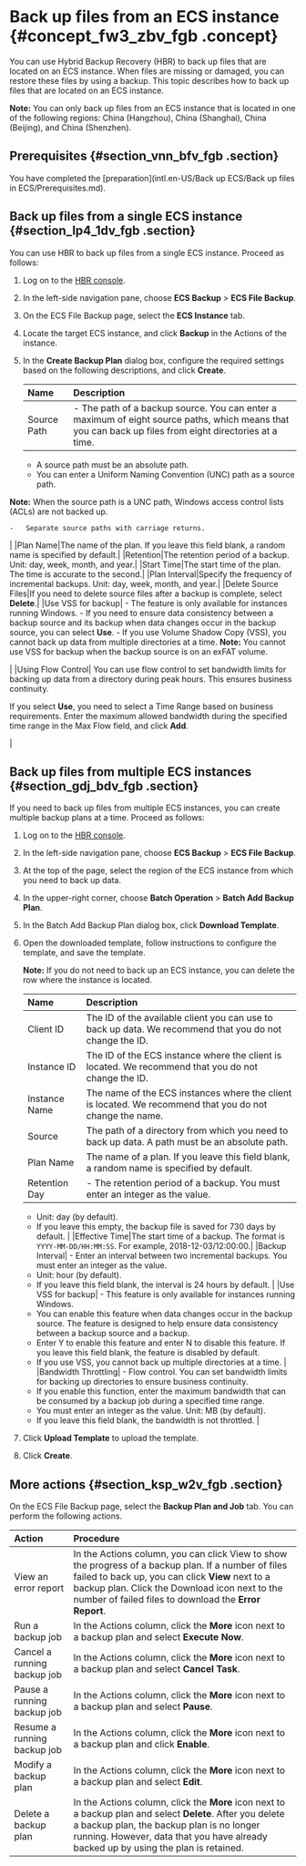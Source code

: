 # Back up files from an ECS instance {#concept_fw3_zbv_fgb .concept}

You can use Hybrid Backup Recovery \(HBR\) to back up files that are located on an ECS instance. When files are missing or damaged, you can restore these files by using a backup. This topic describes how to back up files that are located on an ECS instance.

**Note:** You can only back up files from an ECS instance that is located in one of the following regions: China \(Hangzhou\), China \(Shanghai\), China \(Beijing\), and China \(Shenzhen\).

## Prerequisites {#section_vnn_bfv_fgb .section}

You have completed the [preparation](intl.en-US/Back up ECS/Back up files in ECS/Prerequisites.md).

## Back up files from a single ECS instance {#section_lp4_1dv_fgb .section}

You can use HBR to back up files from a single ECS instance. Proceed as follows:

1.  Log on to the [HBR console](https://hbr.console.aliyun.com).
2.  In the left-side navigation pane, choose **ECS Backup** \> **ECS File Backup**.
3.  On the ECS File Backup page, select the **ECS Instance** tab.
4.  Locate the target ECS instance, and click **Backup** in the Actions of the instance.
5.  In the **Create Backup Plan** dialog box, configure the required settings based on the following descriptions, and click **Create**.

    |Name|Description|
    |:---|:----------|
    |Source Path|     -   The path of a backup source. You can enter a maximum of eight source paths, which means that you can back up files from eight directories at a time.
    -   A source path must be an absolute path.
    -   You can enter a Uniform Naming Convention \(UNC\) path as a source path.

**Note:** When the source path is a UNC path, Windows access control lists \(ACLs\) are not backed up.

    -   Separate source paths with carriage returns.
 |
    |Plan Name|The name of the plan. If you leave this field blank, a random name is specified by default.|
    |Retention|The retention period of a backup. Unit: day, week, month, and year.|
    |Start Time|The start time of the plan. The time is accurate to the second.|
    |Plan Interval|Specify the frequency of incremental backups. Unit: day, week, month, and year.|
    |Delete Source Files|If you need to delete source files after a backup is complete, select **Delete**.|
    |Use VSS for backup|     -   The feature is only available for instances running Windows.
    -   If you need to ensure data consistency between a backup source and its backup when data changes occur in the backup source, you can select **Use**.
    -   If you use Volume Shadow Copy \(VSS\), you cannot back up data from multiple directories at a time.
 **Note:** You cannot use VSS for backup when the backup source is on an exFAT volume.

 |
    |Using Flow Control| You can use flow control to set bandwidth limits for backing up data from a directory during peak hours. This ensures business continuity.

 If you select **Use**, you need to select a Time Range based on business requirements. Enter the maximum allowed bandwidth during the specified time range in the Max Flow field, and click **Add**.

 |


## Back up files from multiple ECS instances {#section_gdj_bdv_fgb .section}

If you need to back up files from multiple ECS instances, you can create multiple backup plans at a time. Proceed as follows:

1.  Log on to the [HBR console](https://hbr.console.aliyun.com).
2.  In the left-side navigation pane, choose **ECS Backup** \> **ECS File Backup**.
3.  At the top of the page, select the region of the ECS instance from which you need to back up data.
4.  In the upper-right corner, choose **Batch Operation** \> **Batch Add Backup Plan**.
5.  In the Batch Add Backup Plan dialog box, click **Download Template**.
6.  Open the downloaded template, follow instructions to configure the template, and save the template.

    **Note:** If you do not need to back up an ECS instance, you can delete the row where the instance is located.

    |Name|Description|
    |:---|:----------|
    |Client ID|The ID of the available client you can use to back up data. We recommend that you do not change the ID.|
    |Instance ID|The ID of the ECS instance where the client is located. We recommend that you do not change the ID.|
    |Instance Name|The name of the ECS instances where the client is located. We recommend that you do not change the name.|
    |Source|The path of a directory from which you need to back up data. A path must be an absolute path.|
    |Plan Name|The name of a plan. If you leave this field blank, a random name is specified by default.|
    |Retention Day|     -   The retention period of a backup. You must enter an integer as the value.
    -   Unit: day \(by default\).
    -   If you leave this empty, the backup file is saved for 730 days by default.
 |
    |Effective Time|The start time of a backup. The format is `YYYY-MM-DD/HH:MM:SS`. For example, 2018-12-03/12:00:00.|
    |Backup Interval|     -   Enter an interval between two incremental backups. You must enter an integer as the value.
    -   Unit: hour \(by default\).
    -   If you leave this field blank, the interval is 24 hours by default.
 |
    |Use VSS for backup|     -   This feature is only available for instances running Windows.
    -   You can enable this feature when data changes occur in the backup source. The feature is designed to help ensure data consistency between a backup source and a backup.
    -   Enter Y to enable this feature and enter N to disable this feature. If you leave this field blank, the feature is disabled by default.
    -   If you use VSS, you cannot back up multiple directories at a time.
 |
    |Bandwidth Throttling|     -   Flow control. You can set bandwidth limits for backing up directories to ensure business continuity.
    -   If you enable this function, enter the maximum bandwidth that can be consumed by a backup job during a specified time range.
    -   You must enter an integer as the value. Unit: MB \(by default\).
    -   If you leave this field blank, the bandwidth is not throttled.
 |

7.  Click **Upload Template** to upload the template.
8.  Click **Create**.

## More actions {#section_ksp_w2v_fgb .section}

On the ECS File Backup page, select the **Backup Plan and Job** tab. You can perform the following actions.

|Action|Procedure|
|:-----|:--------|
|View an error report|In the Actions column, you can click View to show the progress of a backup plan. If a number of files failed to back up, you can click **View** next to a backup plan. Click the Download icon next to the number of failed files to download the **Error Report**.|
|Run a backup job|In the Actions column, click the **More** icon next to a backup plan and select **Execute Now**.|
|Cancel a running backup job|In the Actions column, click the **More** icon next to a backup plan and select **Cancel Task**.|
|Pause a running backup job|In the Actions column, click the **More** icon next to a backup plan and select **Pause**.|
|Resume a running backup job|In the Actions column, click the **More** icon next to a backup plan and click **Enable**.|
|Modify a backup plan|In the Actions column, click the **More** icon next to a backup plan and select **Edit**.|
|Delete a backup plan|In the Actions column, click the **More** icon next to a backup plan and select **Delete**. After you delete a backup plan, the backup plan is no longer running. However, data that you have already backed up by using the plan is retained.|

